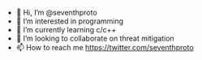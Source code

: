 - 👋 Hi, I’m @seventhproto
- 👀 I’m interested in programming
- 🌱 I’m currently learning c/c++
- 💞️ I’m looking to collaborate on threat mitigation
- 📫 How to reach me https://twitter.com/seventhproto

<!---
seventhproto/seventhproto is a ✨ special ✨ repository because its `README.md` (this file) appears on your GitHub profile.
You can click the Preview link to take a look at your changes.
--->
